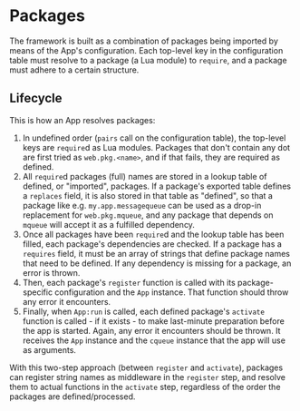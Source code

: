 # Packages

The framework is built as a combination of packages being imported by means of the App's configuration. Each top-level key in the configuration table must resolve to a package (a Lua module) to `require`, and a package must adhere to a certain structure.

## Lifecycle

This is how an App resolves packages:

1. In undefined order (`pairs` call on the configuration table), the top-level keys are `require`d as Lua modules. Packages that don't contain any dot are first tried as `web.pkg.<name>`, and if that fails, they are required as defined.
2. All `require`d packages (full) names are stored in a lookup table of defined, or "imported", packages. If a package's exported table defines a `replaces` field, it is also stored in that table as "defined", so that a package like e.g. `my.app.messagequeue` can be used as a drop-in replacement for `web.pkg.mqueue`, and any package that depends on `mqueue` will accept it as a fulfilled dependency.
3. Once all packages have been `require`d and the lookup table has been filled, each package's dependencies are checked. If a package has a `requires` field, it must be an array of strings that define package names that need to be defined. If any dependency is missing for a package, an error is thrown.
4. Then, each package's `register` function is called with its package-specific configuration and the `App` instance. That function should throw any error it encounters.
5. Finally, when `App:run` is called, each defined package's `activate` function is called - if it exists - to make last-minute preparation before the app is started. Again, any error it encounters should be thrown. It receives the `App` instance and the `cqueue` instance that the app will use as arguments.

With this two-step approach (between `register` and `activate`), packages can register string names as middleware in the `register` step, and resolve them to actual functions in the `activate` step, regardless of the order the packages are defined/processed.
